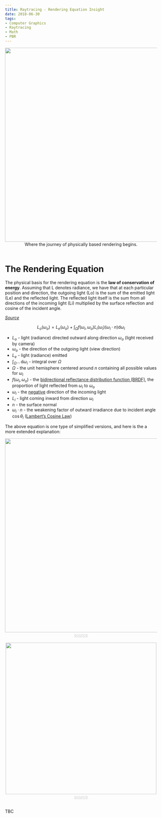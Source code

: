 ```yaml
---
title: Raytracing - Rendering Equation Insight
date: 2018-06-30
tags:
- Computer Graphics
- Raytracing
- Math
- PBR
---
```

<img src="{{ site.url }}/images/pbr-equation.jpg" width="640"  style="display:block; margin:auto;">
<!-- ![]({{ site.url }}/images/pbr-equation.jpg) -->
<div style="text-align:center">
Where the journey of physically based rendering begins.
</div>
<br>

# The Rendering Equation
The physical basis for the rendering equation is the **law of conservation of energy**. Assuming that L denotes radiance, we have that at each particular position and direction, the outgoing light (Lo) is the sum of the emitted light (Le) and the reflected light. The reflected light itself is the sum from all directions of the incoming light (Li) multiplied by the surface reflection and cosine of the incident angle.

_[Source](https://blog.demofox.org/2016/09/21/path-tracing-getting-started-with-diffuse-and-emissive/)_

$$L_o( \omega_o)= L_e(\omega_o)+\int_{\Omega}{f(\omega_i, \omega_o)L_i(\omega_i)(\omega_i \cdot n)\mathrm{d}\omega_i}$$

- $L_o$ - light (radiance) directed outward along direction $\omega_o$ (light received by camera)
- $\omega_o$ - the direction of the outgoing light (view direction)
- $L_e$ - light (radiance) emitted
- $\int_{\Omega }\dots \,\mathrm{d}\omega_i$ - integral over $\Omega$
- $\Omega$ - the unit hemisphere centered around $n$ containing all possible values for $\omega_i$
- $f(\omega_i, \omega_o)$ - the [bidirectional reflectance distribution function (BRDF)](https://en.wikipedia.org/wiki/Bidirectional_reflectance_distribution_function), the proportion of light reflected from $\omega_i$ to $\omega_o$
- $\omega_i$ - the [negative](https://en.wikipedia.org/wiki/Bidirectional_reflectance_distribution_function#/media/File:BRDF_Diagram.svg) direction of the incoming light
- $L_i$ - light coming inward from direction $\omega_i$
- $n$ - the surface normal
- $\omega_i\cdot n$ - the weakening factor of outward irradiance due to incident angle $\cos \theta_{i}$ ([Lambert’s Cosine Law](https://en.wikipedia.org/wiki/Lambert%27s_cosine_law))

The above equation is one type of simplified versions, and here is the a more extended explanation:

<img src="https://pbs.twimg.com/media/CHW_bGCUwAAIS1r.png" width="640" style="display:block; margin:auto;">
<div style="text-align:center">
<a href="https://twitter.com/levork/status/609603797258600448" style="color:lightgrey">source</a>
</div>
<br>
<img src="https://i.redd.it/802mndge03t01.png" width="500" style="display:block; margin:auto;">
<div style="text-align:center">
<a href="https://www.reddit.com/r/visualizedmath/comments/8dofla/rendering_equation_explained/" style="color:lightgrey">source</a>
</div>
<br>

TBC
